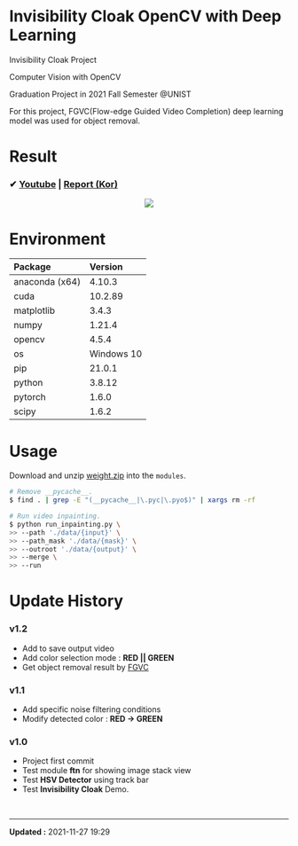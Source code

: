 # Invisibility Cloak OpenCV with Deep Learning

Invisibility Cloak Project

Computer Vision with OpenCV

Graduation Project in 2021 Fall Semester @UNIST

For this project, FGVC(Flow-edge Guided Video Completion) deep learning model was used for object removal.


# Result

### ✔ [Youtube](https://youtu.be/G4LIoRuKcas) | [Report (Kor)](/report/Invisibility_Cloak_Report.md)

<div align="center">
    <img src="/report/f250_compare-min.gif">
</div>


# Environment

| Package        | Version    |
| :------        | :------    |
| anaconda (x64) | 4.10.3     |
| cuda           | 10.2.89    |
| matplotlib     | 3.4.3      |
| numpy          | 1.21.4     |
| opencv         | 4.5.4      |
| os             | Windows 10 |
| pip            | 21.0.1     |
| python         | 3.8.12     |
| pytorch        | 1.6.0      |
| scipy          | 1.6.2      |


# Usage

Download and unzip [weight.zip](https://filedn.com/ldHU78JSYWjSTua64JhwbGm/GitHub/invisibility-cloak/weight.zip) into the `modules`.

```sh
# Remove __pycache__.
$ find . | grep -E "(__pycache__|\.pyc|\.pyo$)" | xargs rm -rf

# Run video inpainting.
$ python run_inpainting.py \
>> --path './data/{input}' \
>> --path_mask './data/{mask}' \
>> --outroot './data/{output}' \
>> --merge \
>> --run
```


# Update History

### v1.2

- Add to save output video
- Add color selection mode : **RED || GREEN**
- Get object removal result by [FGVC](https://github.com/vt-vl-lab/FGVC)

### v1.1

- Add specific noise filtering conditions
- Modify detected color : **RED -> GREEN**

### v1.0

- Project first commit
- Test module **ftn** for showing image stack view
- Test **HSV Detector** using track bar
- Test **Invisibility Cloak** Demo.


<br>

---
**Updated :** 2021-11-27 19:29
